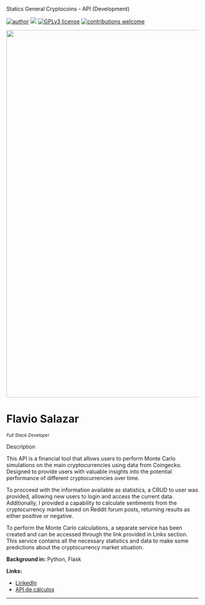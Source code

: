 Statics General Cryptocoins - API (Development)

[![author](https://img.shields.io/badge/author-FlavioSalazar-red.svg)](https://www.linkedin.com/in/flavio-r-salazar) [![](https://img.shields.io/badge/python-blue.svg)](https://www.python.org/downloads/release/python-370/) [![GPLv3 license](https://img.shields.io/badge/License-GPLv3-blue.svg)](http://perso.crans.org/besson/LICENSE.html) [![contributions welcome](https://img.shields.io/badge/contributions-welcome-brightgreen.svg?style=flat)](https://github.com/salazarf92/crypto-master-api/issues)

<p align="center">
  <img src="crypto1.jpg" width="960px" heigth="240px" >
</p>

# Flavio Salazar
<sub>*Full Stack Developer*</sub>

Description

This API is a financial tool that allows users to perform Monte Carlo simulations on the main cryptocurrencies using data from Coingecko.  Designed to provide users with valuable insights into the potential performance of different cryptocurrencies over time.

To procceed with the information available as statistics, a CRUD to user was provided, allowing new users to login and access the current data. Additionally, I provided a capability to calculate sentiments from the cryptocurrency market based on Reddit forum posts, returning results as either positive or negative.

To perform the Monte Carlo calculations, a separate service has been created and can be accessed through the link provided in Links section. This service contains all the necessary statistics and data to make some predictions about the cryptocurrency market situation.

**Background in:** Python, Flask

**Links:**
* [LinkedIn](https://www.linkedin.com/in/flavio-r-salazar)
* [API de cálculos](https://github.com/SalazarF92/crypto-statistics-api)



---




